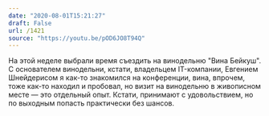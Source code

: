 ```yaml
---
date: "2020-08-01T15:21:27"
draft: False
url: /1421
source: "https://youtu.be/pOD6JO8T94Q"
---
```


На этой неделе выбрали время съездить на винодельню "Вина Бейкуш". С основателем винодельни, кстати, владельцем IT-компании, Евгением Шнейдерисом я как-то знакомился на конференции, вина, впрочем, тоже как-то находил и пробовал, но визит на винодельню в живописном месте — это отдельный опыт. 
Кстати, принимают с удовольствием, но по выходным попасть практически без шансов.
